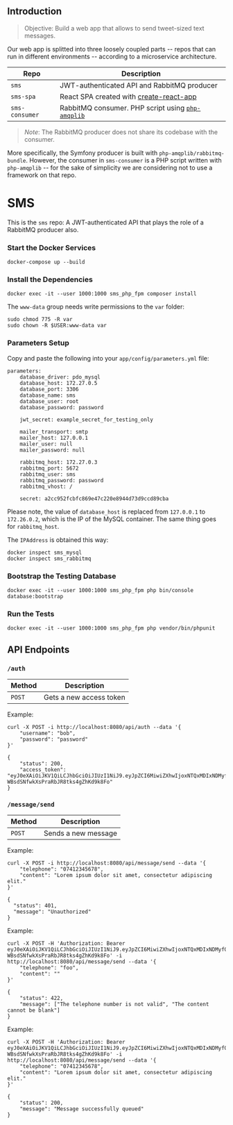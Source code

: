 ## Introduction

> Objective: Build a web app that allows to send tweet-sized text messages.

Our web app is splitted into three loosely coupled parts -- repos that can run in different environments -- according to a microservice architecture.

| Repo              | Description                                                                              |
|-------------------|------------------------------------------------------------------------------------------|
| `sms`             | JWT-authenticated API and RabbitMQ producer                                              |
| `sms-spa`         | React SPA created with [create-react-app](https://github.com/facebook/create-react-app)  |
| `sms-consumer`    | RabbitMQ consumer. PHP script using [`php-amqplib`](https://github.com/php-amqplib/php-amqplib)                                                     |

> *Note*: The RabbitMQ producer does not share its codebase with the consumer.

More specifically, the Symfony producer is built with `php-amqplib/rabbitmq-bundle`. However, the consumer in `sms-consumer` is a PHP script written with `php-amqplib` -- for the sake of simplicity we are considering not to use a framework on that repo.


SMS
===

This is the `sms` repo: A JWT-authenticated API that plays the role of a RabbitMQ producer also.

### Start the Docker Services

    docker-compose up --build

### Install the Dependencies

    docker exec -it --user 1000:1000 sms_php_fpm composer install

The `www-data` group needs write permissions to the `var` folder:

    sudo chmod 775 -R var
    sudo chown -R $USER:www-data var

### Parameters Setup

Copy and paste the following into your `app/config/parameters.yml` file:

    parameters:
        database_driver: pdo_mysql
        database_host: 172.27.0.5
        database_port: 3306
        database_name: sms
        database_user: root
        database_password: password

        jwt_secret: example_secret_for_testing_only

        mailer_transport: smtp
        mailer_host: 127.0.0.1
        mailer_user: null
        mailer_password: null

        rabbitmq_host: 172.27.0.3
        rabbitmq_port: 5672
        rabbitmq_user: sms
        rabbitmq_password: password
        rabbitmq_vhost: /

        secret: a2cc952fcbfc869e47c220e8944d73d9ccd89cba

Please note, the value of `database_host` is replaced from `127.0.0.1` to `172.26.0.2`, which is the IP of the MySQL container. The same thing goes for `rabbitmq_host`.

The `IPAddress` is obtained this way:

    docker inspect sms_mysql
    docker inspect sms_rabbitmq

### Bootstrap the Testing Database

    docker exec -it --user 1000:1000 sms_php_fpm php bin/console database:bootstrap


### Run the Tests

	docker exec -it --user 1000:1000 sms_php_fpm php vendor/bin/phpunit


## API Endpoints

### `/auth`

| Method       | Description                                |
|--------------|--------------------------------------------|
| `POST`        | Gets a new access token                    |

Example:

    curl -X POST -i http://localhost:8080/api/auth --data '{
        "username": "bob",
        "password": "password"
    }'

    {
        "status": 200,
        "access_token": "eyJ0eXAiOiJKV1QiLCJhbGciOiJIUzI1NiJ9.eyJpZCI6MiwiZXhwIjoxNTQxMDIxNDMyfQ.niozdpQJW-WBsdSNfwkXsPraRbJR8tks4gZhKd9k8Fo"
    }

### `/message/send`

| Method       | Description                                |
|--------------|--------------------------------------------|
| `POST`       | Sends a new message                        |

Example:

    curl -X POST -i http://localhost:8080/api/message/send --data '{
        "telephone": "07412345678",
        "content": "Lorem ipsum dolor sit amet, consectetur adipiscing elit."
    }'

    {
      "status": 401,
      "message": "Unauthorized"
    }

Example:

    curl -X POST -H 'Authorization: Bearer eyJ0eXAiOiJKV1QiLCJhbGciOiJIUzI1NiJ9.eyJpZCI6MiwiZXhwIjoxNTQxMDIxNDMyfQ.niozdpQJW-WBsdSNfwkXsPraRbJR8tks4gZhKd9k8Fo' -i http://localhost:8080/api/message/send --data '{
        "telephone": "foo",
        "content": ""
    }'

    {
        "status": 422,
        "message": ["The telephone number is not valid", "The content cannot be blank"]
    }

Example:

    curl -X POST -H 'Authorization: Bearer eyJ0eXAiOiJKV1QiLCJhbGciOiJIUzI1NiJ9.eyJpZCI6MiwiZXhwIjoxNTQxMDIxNDMyfQ.niozdpQJW-WBsdSNfwkXsPraRbJR8tks4gZhKd9k8Fo' -i http://localhost:8080/api/message/send --data '{
        "telephone": "07412345678",
        "content": "Lorem ipsum dolor sit amet, consectetur adipiscing elit."
    }'

    {
        "status": 200,
        "message": "Message successfully queued"
    }
